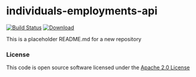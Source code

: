 # individuals-employments-api

[![Build Status](https://travis-ci.org/hmrc/individuals-employments-api.svg)](https://travis-ci.org/hmrc/individuals-employments-api) [ ![Download](https://api.bintray.com/packages/hmrc/releases/individuals-employments-api/images/download.svg) ](https://bintray.com/hmrc/releases/individuals-employments-api/_latestVersion)

This is a placeholder README.md for a new repository

### License

This code is open source software licensed under the [Apache 2.0 License]("http://www.apache.org/licenses/LICENSE-2.0.html")